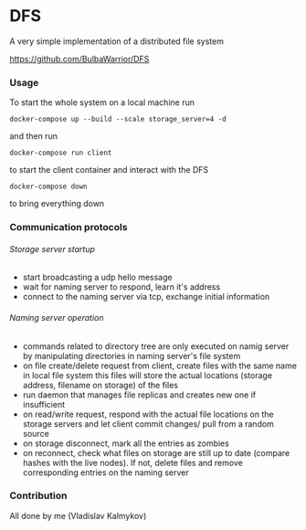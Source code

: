 # DFS
A very simple implementation of a distributed file system

https://github.com/BulbaWarrior/DFS


### Usage

To start the whole system on a local machine run

`docker-compose up --build --scale storage_server=4 -d`

and then run 

`docker-compose run client`

to start the client container and interact with the DFS

`docker-compose down`

to bring everything down

### Communication protocols

###### Storage server startup
 - start broadcasting a udp hello message
 - wait for naming server to respond, learn it's address
 - connect to the naming server via tcp, exchange initial information
 
###### Naming server operation
- commands related to directory tree are only executed on namig server by manipulating directories in naming server's file system
- on file create/delete request from client, create files with the same name in local file system
this files will store the actual locations (storage address, filename on storage) of the files
- run daemon that manages file replicas and creates new one if insufficient
- on read/write request, respond with the actual file locations on the storage servers and let client commit changes/ pull from a random source
- on storage disconnect, mark all the entries as zombies
- on reconnect, check what files on storage are still up to date (compare hashes with the live nodes). If not, delete files and
remove corresponding entries on the naming server

### Contribution
All done by me (Vladislav Kalmykov)

